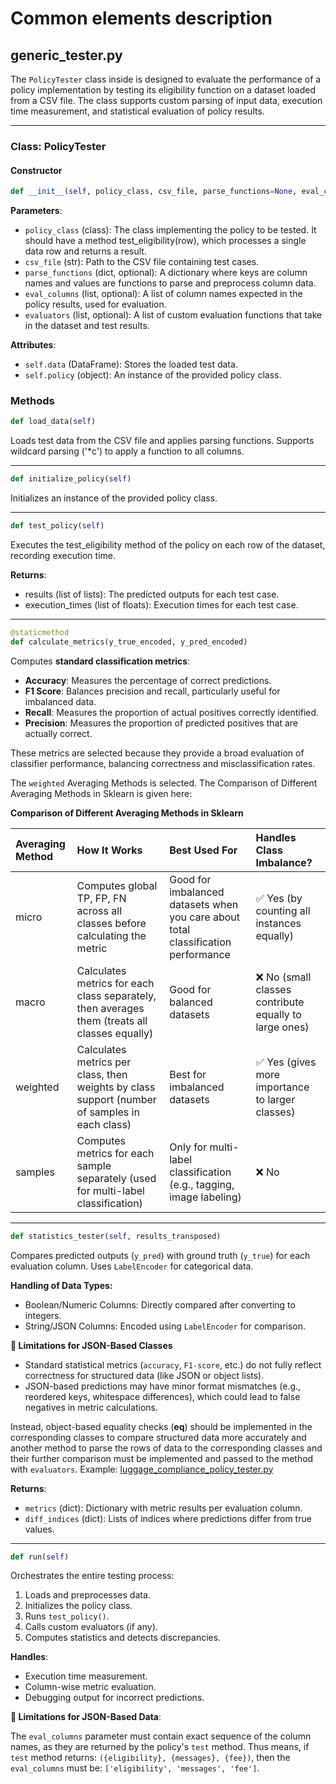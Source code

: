 # Common elements description
## generic_tester.py

The ``PolicyTester`` class inside is designed to evaluate the performance of a policy implementation by testing its eligibility function on a dataset loaded from a CSV file. The class supports custom parsing of input data, execution time measurement, and statistical evaluation of policy results.

---

### Class: PolicyTester

#### Constructor
```python
def __init__(self, policy_class, csv_file, parse_functions=None, eval_columns=None, evaluators=None)
```

**Parameters**:
* ``policy_class`` (class): The class implementing the policy to be tested. It should have a method test_eligibility(row), which processes a single data row and returns a result.
* ``csv_file`` (str): Path to the CSV file containing test cases.
* ``parse_functions`` (dict, optional): A dictionary where keys are column names and values are functions to parse and preprocess column data.
* ``eval_columns`` (list, optional): A list of column names expected in the policy results, used for evaluation.
* ``evaluators`` (list, optional): A list of custom evaluation functions that take in the dataset and test results.

**Attributes**:
* ``self.data`` (DataFrame): Stores the loaded test data.
* ``self.policy`` (object): An instance of the provided policy class.

### Methods

```python
def load_data(self)
```
Loads test data from the CSV file and applies parsing functions. Supports wildcard parsing ('*c') to apply a function to all columns.

---

```python
def initialize_policy(self)
```
Initializes an instance of the provided policy class.

---

```python
def test_policy(self)
```

Executes the test_eligibility method of the policy on each row of the dataset, recording execution time.

**Returns**:
* results (list of lists): The predicted outputs for each test case.
* execution_times (list of floats): Execution times for each test case.

---

```python
@staticmethod
def calculate_metrics(y_true_encoded, y_pred_encoded)
```

Computes **standard classification metrics**:

* **Accuracy**: Measures the percentage of correct predictions.
* **F1 Score**: Balances precision and recall, particularly useful for imbalanced data.
* **Recall**: Measures the proportion of actual positives correctly identified.
* **Precision**: Measures the proportion of predicted positives that are actually correct.

These metrics are selected because they provide a broad evaluation of classifier performance, balancing correctness and misclassification rates.

The ``weighted`` Averaging Methods is selected. The Comparison of Different Averaging Methods in Sklearn is given here:

**Comparison of Different Averaging Methods in Sklearn**

| Averaging Method | How It Works                                                                                  | Best Used For                                                                     | Handles Class Imbalance?                                                                               |
|:-----------------|:----------------------------------------------------------------------------------------------|:----------------------------------------------------------------------------------|:-------------------------------------------------------------------------------------------------------|
| micro            | Computes global TP, FP, FN across all classes before calculating the metric                   | Good for imbalanced datasets when you care about total classification performance | ✅ Yes (by counting all instances equally)                                                              |
| macro            | Calculates metrics for each class separately, then averages them (treats all classes equally) | Good for balanced datasets                                                        | ❌ No (small classes contribute equally to large ones)                                                  |
| weighted         | Calculates metrics per class, then weights by class support (number of samples in each class) | Best for imbalanced datasets                                                      | ✅ Yes (gives more importance to larger classes)                                                        |
| samples          | Computes metrics for each sample separately (used for multi-label classification)             | Only for multi-label classification (e.g., tagging, image labeling)               | ❌ No                                                                                                   | 

---

```python
def statistics_tester(self, results_transposed)
```
Compares predicted outputs (``y_pred``) with ground truth (``y_true``) for each evaluation column. Uses ``LabelEncoder`` for categorical data.

**Handling of Data Types:**
* Boolean/Numeric Columns: Directly compared after converting to integers.
* String/JSON Columns: Encoded using ``LabelEncoder`` for comparison.

**🚨 Limitations for JSON-Based Classes**

* Standard statistical metrics (``accuracy``, ``F1-score``, etc.) do not fully reflect correctness for structured data (like JSON or object lists).
* JSON-based predictions may have minor format mismatches (e.g., reordered keys, whitespace differences), which could lead to false negatives in metric calculations.

Instead, object-based equality checks (__eq__) should be implemented in the corresponding classes to compare structured data more accurately and another method to parse the rows of data to the corresponding classes and their further comparison must be implemented and passed to the method with ``evaluators``. Example: [luggage_compliance_policy_tester.py](../luggage/luggage_compliance/luggage_compliance_policy_tester.py)

**Returns**:
* ``metrics`` (dict): Dictionary with metric results per evaluation column.
* ``diff_indices`` (dict): Lists of indices where predictions differ from true values.

---

```python
def run(self)
```
Orchestrates the entire testing process:

1. Loads and preprocesses data.
2. Initializes the policy class.
3. Runs ``test_policy()``.
4. Calls custom evaluators (if any).
5. Computes statistics and detects discrepancies.

**Handles**:
* Execution time measurement.
* Column-wise metric evaluation.
* Debugging output for incorrect predictions.

**🚨 Limitations for JSON-Based Data**:

The ``eval_columns`` parameter must contain exact sequence of the column names, as they are returned by the policy's ``test`` method. Thus means, if ``test`` method returns: ``({eligibility}, {messages}, {fee})``, then the ``eval_columns`` must be: ``['eligibility', 'messages', 'fee']``.

